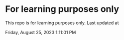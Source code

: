 # For learning purposes only
This repo is for learning purposes only.
Last updated at

Friday, August 25, 2023 1:11:01 PM

